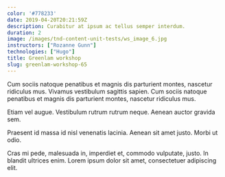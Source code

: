 ```yaml
---
color: '#778233'
date: 2019-04-20T20:21:59Z
description: Curabitur at ipsum ac tellus semper interdum.
duration: 2
image: /images/tnd-content-unit-tests/ws_image_6.jpg
instructors: ["Rozanne Gunn"]
technologies: ["Hugo"]
title: Greenlam workshop
slug: greenlam-workshop-65
---
```

Cum sociis natoque penatibus et magnis dis parturient montes, nascetur ridiculus mus. Vivamus vestibulum sagittis sapien. Cum sociis natoque penatibus et magnis dis parturient montes, nascetur ridiculus mus.

Etiam vel augue. Vestibulum rutrum rutrum neque. Aenean auctor gravida sem.

Praesent id massa id nisl venenatis lacinia. Aenean sit amet justo. Morbi ut odio.

Cras mi pede, malesuada in, imperdiet et, commodo vulputate, justo. In blandit ultrices enim. Lorem ipsum dolor sit amet, consectetuer adipiscing elit.
